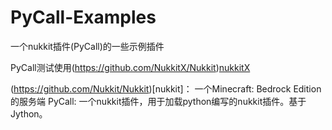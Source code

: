 # PyCall-Examples
一个nukkit插件(PyCall)的一些示例插件

PyCall测试使用(https://github.com/NukkitX/Nukkit)[nukkitX](nukkit的一个分支)

(https://github.com/Nukkit/Nukkit)[nukkit]： 一个Minecraft: Bedrock Edition的服务端
PyCall: 一个nukkit插件，用于加载python编写的nukkit插件。基于Jython。
